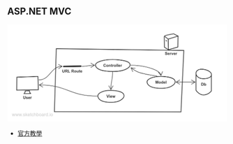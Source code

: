 ## ASP.NET MVC

![MVC架構](assets/MVC架構.png)

- [官方教學](<https://docs.microsoft.com/zh-tw/aspnet/mvc/overview/getting-started/introduction/>)
